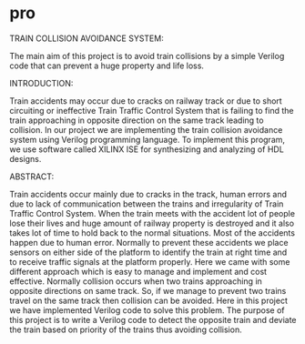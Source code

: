# pro

TRAIN COLLISION AVOIDANCE SYSTEM: 

The main aim of this project is to avoid train collisions by a simple Verilog code that can prevent a huge property and life loss.


INTRODUCTION: 

Train accidents may occur due to cracks on railway track or due to short circuiting or ineffective Train Traffic Control System that is failing to find the train approaching in opposite direction on the same track leading to collision. In our project we are implementing the train collision avoidance system using Verilog programming language. To implement this program, we use software called XILINX ISE for synthesizing and analyzing of HDL designs. 


ABSTRACT:

Train accidents occur mainly due to cracks in the track, human errors and due to lack of communication between the trains and irregularity of Train Traffic Control System. When the train meets with the accident lot of people lose their lives and huge amount of railway property is destroyed and it also takes lot of time to hold back to the normal situations. Most of the accidents happen due to human error. Normally to prevent these accidents we place sensors on either side of the platform to identify the train at right time and to receive traffic signals at the platform properly. Here we came with some different approach which is easy to manage and implement and cost effective. Normally collision occurs when two trains approaching in opposite directions on same track. So, if we manage to prevent two trains travel on the same track then collision can be avoided. Here in this project we have implemented Verilog code to solve this problem. The purpose of this project is to write a Verilog code to detect the opposite train and deviate the train based on priority of the trains thus avoiding collision. 

